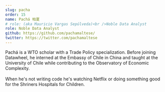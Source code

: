 ```yaml
---
slug: pacha
order: 15
name: Pachá 帕夏
# role: (aka Mauricio Vargas Sepúlveda)<br />Noble Data Analyst
role: Noble Data Analyst
github: https://github.com/pachamaltese/
twitter: https://twitter.com/pachamaltese
---
```


Pachá is a WTO scholar with a Trade Policy specialization. Before joining Datawheel, he interned at the Embassy of Chile in China and taught at the University of Chile while contributing to the Observatory of Economic Complexity.
<br /><br />
When he's not writing code he's watching Netflix or doing something good for the Shriners Hospitals for Children.
